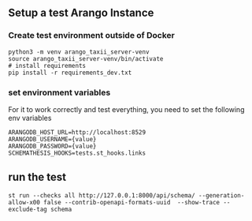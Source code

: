 ## Setup a test Arango Instance

### Create test environment outside of Docker

```shell
python3 -m venv arango_taxii_server-venv
source arango_taxii_server-venv/bin/activate
# install requirements
pip install -r requirements_dev.txt
```

### set environment variables

For it to work correctly and test everything, you need to set the following env variables

```env
ARANGODB_HOST_URL=http://localhost:8529
ARANGODB_USERNAME={value}
ARANGODB_PASSWORD={value}
SCHEMATHESIS_HOOKS=tests.st_hooks.links
```

## run the test

```shell
st run --checks all http://127.0.0.1:8000/api/schema/ --generation-allow-x00 false --contrib-openapi-formats-uuid  --show-trace --exclude-tag schema
```
